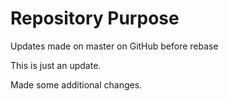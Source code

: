 # Repository Purpose


Updates made on master on GitHub before rebase

This is just an update.

Made some additional changes.




